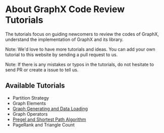 About GraphX Code Review Tutorials
==================================

The tutorials focus on guiding newcomers to review the codes of GraphX, understand the implementation of GraphX and its library.

Note: We'd love to have more tutorials and ideas. You can add your own tutorial to this website by sending a pull request to us.

Note: If there is any mistakes or typos in the tutorials, do not hesitate to send PR or create a issue to tell us.


Available Tutorials
-------------------

* Partition Strategy
* Graph Elements
* [Graph Generating and Data Loading](tutorials/codereview/createAndLoad.md)
* Graph Operators
* [Pregel and Shortest Path Algorithm](tutorials/codereview/pregelAndSPA.md)
* PageRank and Triangle Count
